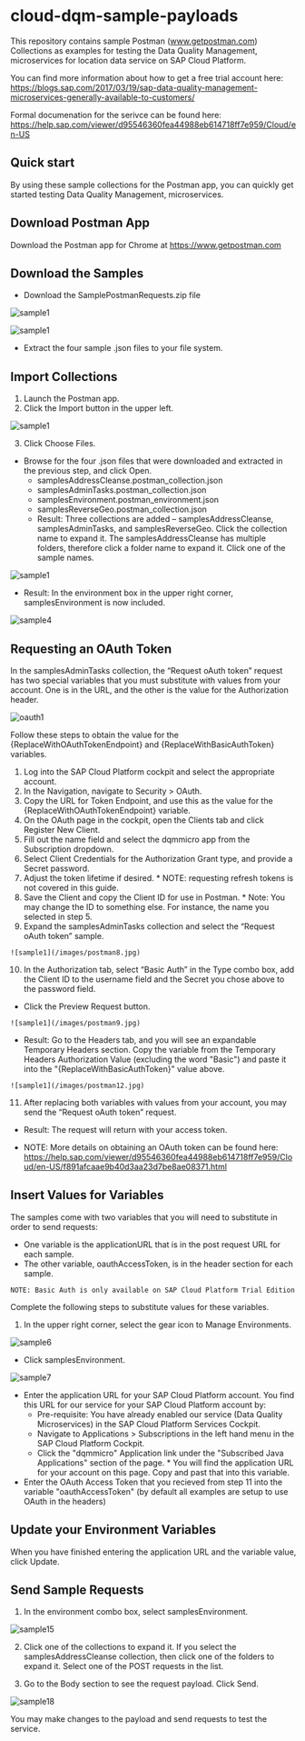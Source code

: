 # cloud-dqm-sample-payloads
This repository contains sample Postman (www.getpostman.com) Collections as examples for testing the Data Quality Management, microservices for location data service on SAP Cloud Platform. 

You can find more information about how to get a free trial account here:
https://blogs.sap.com/2017/03/19/sap-data-quality-management-microservices-generally-available-to-customers/

Formal documenation for the serivce can be found here: https://help.sap.com/viewer/d95546360fea44988eb614718ff7e959/Cloud/en-US


Quick start
-----------

By using these sample collections for the Postman app, you can quickly get started testing Data Quality Management, microservices.

Download Postman App
--------------------

Download the Postman app for Chrome at https://www.getpostman.com

Download the Samples
--------------------
* Download the SamplePostmanRequests.zip file 

![sample1](/images/postman.jpg)

![sample1](/images/postmanTwo.jpg)

* Extract the four sample .json files to your file system.

Import Collections
------------------
1. Launch the Postman app.
2. Click the Import button in the upper left.

![sample1](/images/postman1.jpg)

3. Click Choose Files.

* Browse for the four .json files that were downloaded and extracted in the previous step, and click Open.
    * samplesAddressCleanse.postman_collection.json
    * samplesAdminTasks.postman_collection.json
    * samplesEnvironment.postman_environment.json
    * samplesReverseGeo.postman_collection.json
    * Result: Three collections are added – samplesAddressCleanse, samplesAdminTasks, and samplesReverseGeo. 
    Click the collection name to expand it. The samplesAddressCleanse has multiple folders, therefore click a folder name to expand it. 
    Click one of the sample names.

![sample1](/images/postman3.jpg)

* Result: In the environment box in the upper right corner, samplesEnvironment is now included.

![sample4](/images/postman4.jpg)


Requesting an OAuth Token
--------------------------------------
In the samplesAdminTasks collection, the “Request oAuth token” request has two special variables that you must substitute with values from your account. One is in the URL, and the other is the value for the Authorization header.

![oauth1](/images/postman6.jpg)

 Follow these steps to obtain the value for the {ReplaceWithOAuthTokenEndpoint} and {ReplaceWithBasicAuthToken} variables.
   1. Log into the SAP Cloud Platform cockpit and select the appropriate account.
   2. In the Navigation, navigate to Security > OAuth.
   3. Copy the URL for Token Endpoint, and use this as the value for the {ReplaceWithOAuthTokenEndpoint} variable.
   4. On the OAuth page in the cockpit, open the Clients tab and click Register New Client.
   5. Fill out the name field and select the dqmmicro app from the Subscription dropdown.
   6. Select Client Credentials for the Authorization Grant type, and provide a Secret password.
   7. Adjust the token lifetime if desired.
     * NOTE: requesting refresh tokens is not covered in this guide.
   8. Save the Client and copy the Client ID for use in Postman.
     * Note: You may change the ID to something else. For instance, the name you selected in step 5. 
   9. Expand the samplesAdminTasks collection and select the “Request oAuth token” sample.

    ![sample1](/images/postman8.jpg)

   10. In the Authorization tab, select “Basic Auth” in the Type combo box, add the Client ID to the username field and the Secret you chose above to the password field.
   * Click the Preview Request button.

    ![sample1](/images/postman9.jpg)

   * Result: Go to the Headers tab, and you will see an expandable Temporary Headers section. Copy the variable from the Temporary Headers Authorization Value (excluding the word "Basic") and paste it into the "{ReplaceWithBasicAuthToken}" value above. 
   
    ![sample1](/images/postman12.jpg)
   
   11. After replacing both variables with values from your account, you may send the “Request oAuth token” request.
   
   * Result: The request will return with your access token. 
   
   
   *  NOTE:  More details on obtaining an OAuth token can be found here:  https://help.sap.com/viewer/d95546360fea44988eb614718ff7e959/Cloud/en-US/f891afcaae9b40d3aa23d7be8ae08371.html



Insert Values for Variables
---------------------------
The samples come with two variables that you will need to substitute in order to send requests:
* One variable is the applicationURL that is in the post request URL for each sample.
* The other variable, oauthAccessToken, is in the header section for each sample. 
```
NOTE: Basic Auth is only available on SAP Cloud Platform Trial Edition
```

Complete the following steps to substitute values for these variables.

1. In the upper right corner, select the gear icon to Manage Environments.

![sample6](/images/postman10.jpg)

* Click samplesEnvironment.

![sample7](/images/postman11.jpg)

* Enter the application URL for your SAP Cloud Platform account. You find this URL for our service for your SAP Cloud Platform account by:
   *  Pre-requisite: You have already enabled our service (Data Quality Microservices) in the SAP Cloud Platform Services Cockpit.
   *  Navigate to Applications > Subscriptions in the left hand menu in the SAP Cloud Platform Cockpit.
     * Click the "dqmmicro" Application link under the "Subscribed Java Applications" section of the page. 
      *  You will find the application URL for your account on this page.  Copy and past that into this variable. 
* Enter the OAuth Access Token that you recieved from step 11 into the variable "oauthAccessToken" (by default all examples are setup to use OAuth in the headers)

Update your Environment Variables
---------------------------------

When you have finished entering the application URL and the variable value, click Update.

Send Sample Requests
--------------------

1. In the environment combo box, select samplesEnvironment.

![sample15](/images/postman4.jpg)

2. Click one of the collections to expand it. If you select the samplesAddressCleanse collection, then click one of the folders to expand it. Select one of the POST requests in the list.

3. Go to the Body section to see the request payload. Click Send.

![sample18](/images/sample18.jpg)

 You may make changes to the payload and send requests to test the service.
